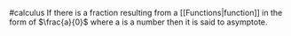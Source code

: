 #calculus 
If there is a fraction resulting from a [[Functions|function]] in the form of $\frac{a}{0}$ where a is a number then it is said to asymptote.